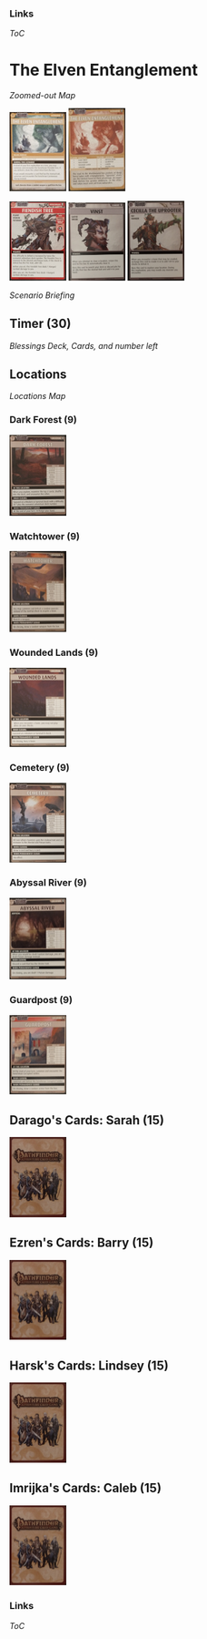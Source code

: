 ### Links

*ToC*

# The Elven Entanglement

*Zoomed-out Map*

<img src="https://github.com/barry4356/PACG_Cards/blob/main/WoTR/Scenarios/TheElvenEntanglement.png" alt="TheElvenEntanglement" width="100"/> <img src="https://github.com/barry4356/PACG_Cards/blob/main/WoTR/Scenarios/TheElvenEntanglementB.png" alt="TheElvenEntanglementB" width="100"/>

<img src="https://github.com/barry4356/PACG_Cards/blob/main/WoTR/Henchmen/FiendishTree.png" alt="FiendishTree" width="100"/> <img src="https://github.com/barry4356/PACG_Cards/blob/main/WoTR/Cohorts/Vinst.png" alt="Vinst" width="100"/> <img src="https://github.com/barry4356/PACG_Cards/blob/main/WoTR/Cohorts/CecillaTheUprooter.png" alt="CecillaTheUprooter" width="100"/>

*Scenario Briefing*

## Timer (30)

*Blessings Deck, Cards, and number left*

## Locations

*Locations Map*

### Dark Forest (9)

<img src="https://github.com/barry4356/PACG_Cards/blob/main/WoTR/Locations/DarkForest.png" alt="DarkForest" width="100"/>

### Watchtower (9)

<img src="https://github.com/barry4356/PACG_Cards/blob/main/WoTR/Locations/Watchtower.png" alt="Watchtower" width="100"/>

### Wounded Lands (9)

<img src="https://github.com/barry4356/PACG_Cards/blob/main/WoTR/Locations/WoundedLands.png" alt="WoundedLands" width="100"/>

### Cemetery (9)

<img src="https://github.com/barry4356/PACG_Cards/blob/main/WoTR/Locations/Cemetery.png" alt="Cemetery" width="100"/>

### Abyssal River (9)

<img src="https://github.com/barry4356/PACG_Cards/blob/main/WoTR/Locations/AbyssalRiver.png" alt="AbyssalRiver" width="100"/>

### Guardpost (9)

<img src="https://github.com/barry4356/PACG_Cards/blob/main/WoTR/Locations/Guardpost.png" alt="Guardpost" width="100"/>

## Darago's Cards: Sarah (15)

<img src="https://github.com/barry4356/PACG_Cards/blob/main/WoTR/CardBack.png" alt="CardBack" width="100"/>

## Ezren's Cards: Barry (15)

<img src="https://github.com/barry4356/PACG_Cards/blob/main/WoTR/CardBack.png" alt="CardBack" width="100"/>

## Harsk's Cards: Lindsey (15)

<img src="https://github.com/barry4356/PACG_Cards/blob/main/WoTR/CardBack.png" alt="CardBack" width="100"/>

## Imrijka's Cards: Caleb (15)

<img src="https://github.com/barry4356/PACG_Cards/blob/main/WoTR/CardBack.png" alt="CardBack" width="100"/>

### Links

*ToC*
